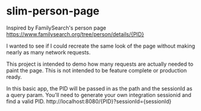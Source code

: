 # slim-person-page

Inspired by FamilySearch's person page https://www.familysearch.org/tree/person/details/{PID}

I wanted to see if I could recreate the same look of the page without making nearly as many network requests.

This project is intended to demo how many requests are actually needed to paint the page.
This is not intended to be feature complete or production ready.

In this basic app, the PID will be passed in as the path and the sessionId as a query param.
You'll need to generate your own integration sessionid and find a valid PID.
http://localhost:8080/{PID}?sessionId={sessionId}